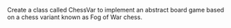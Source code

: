 Create a class called ChessVar to implement an abstract board game based on a chess variant known as Fog of War chess.